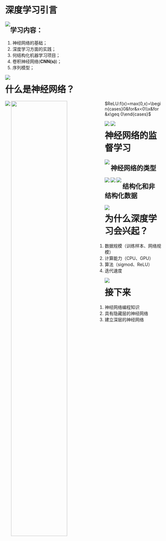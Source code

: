 # 深度学习引言

<img style="float:left" src="../images/o4YBAFrqsn-ASXTOAACrWX57V0U773.png">

## 学习内容：
1. 神经网络的基础；
2. 深度学习方面的实践；
3. 何结构化机器学习项目；
4. 卷积神经网络(**CNN(s)**)；
5. 序列模型；

<img align=left src="../images/ac477ba60e120e318cfb2ed71ff55478.png"/>

# 什么是神经网络？
<img align=left src="../images/3fe6da26014467243e3d499569be3675.png"/>

<img style="float:left;width:60%" src="../images/155-ReLU激活函数.png"/>

$ReLU:f(x)=max(0,x)=\begin{cases}0&for&x<0\\x&for&x\geq 0\end{cases}$

<img align=left src="../images/d900d26b850d55abce36d4c8daf71327.png"/>
<img align=left src="../images/7a0e0d40f4ba80a0466f0bd7aa9f8537.png"/>

# 神经网络的监督学习
<img align=left src="../images/ec9f15da25c4072eeedc9ba7fa363f80.png"/>

## 神经网络的类型

<img align=left src="../images/6cda3361ce142b4347593db842d95ef0.png"/>
<img align=left src="../images/1bebe0ac41715ef8132f2d802968495c.png"/>
<img align=left src="../images/4656617e30e7ad44490fe605b2e49e56.png"/>

## 结构化和非结构化数据
<img align=left src="../images/86a39d40cb13842cd6c06463cd9b4a83.png"/>

# 为什么深度学习会兴起？
1. 数据规模（训练样本、网络规模）
2. 计算能力（CPU、GPU）
3. 算法（sigmod、ReLU）
4. 迭代速度

<img align=left src="../images/e26d18a882cfc48837118572dca51c56.png"/>

# 接下来
1. 神经网络编程知识
2. 具有隐藏层的神经网络
3. 建立深层的神经网络
